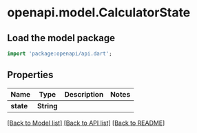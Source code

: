 # openapi.model.CalculatorState

## Load the model package
```dart
import 'package:openapi/api.dart';
```

## Properties
Name | Type | Description | Notes
------------ | ------------- | ------------- | -------------
**state** | **String** |  | 

[[Back to Model list]](../README.md#documentation-for-models) [[Back to API list]](../README.md#documentation-for-api-endpoints) [[Back to README]](../README.md)


